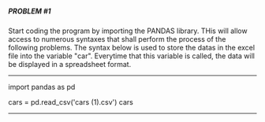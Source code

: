 ##### PROBLEM #1

Start coding the program by importing the PANDAS library. THis will allow access to numerous syntaxes that shall perform the process of the following problems.
The syntax below is used to store the datas in the excel file into the variable "car". Everytime that this variable is called, the data will be displayed in a spreadsheet format.

*** 
import pandas as pd

cars = pd.read_csv('cars (1).csv')
cars
***
